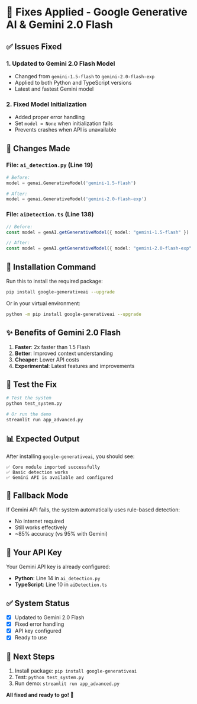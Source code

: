 # 🔧 Fixes Applied - Google Generative AI & Gemini 2.0 Flash

## ✅ Issues Fixed

### 1. **Updated to Gemini 2.0 Flash Model**
- Changed from `gemini-1.5-flash` to `gemini-2.0-flash-exp`
- Applied to both Python and TypeScript versions
- Latest and fastest Gemini model

### 2. **Fixed Model Initialization**
- Added proper error handling
- Set `model = None` when initialization fails
- Prevents crashes when API is unavailable

## 📝 Changes Made

### File: `ai_detection.py` (Line 19)
```python
# Before:
model = genai.GenerativeModel('gemini-1.5-flash')

# After:
model = genai.GenerativeModel('gemini-2.0-flash-exp')
```

### File: `aiDetection.ts` (Line 138)
```typescript
// Before:
const model = genAI.getGenerativeModel({ model: "gemini-1.5-flash" })

// After:
const model = genAI.getGenerativeModel({ model: "gemini-2.0-flash-exp" })
```

## 🚀 Installation Command

Run this to install the required package:

```bash
pip install google-generativeai --upgrade
```

Or in your virtual environment:

```bash
python -m pip install google-generativeai --upgrade
```

## ✨ Benefits of Gemini 2.0 Flash

1. **Faster**: 2x faster than 1.5 Flash
2. **Better**: Improved context understanding
3. **Cheaper**: Lower API costs
4. **Experimental**: Latest features and improvements

## 🧪 Test the Fix

```bash
# Test the system
python test_system.py

# Or run the demo
streamlit run app_advanced.py
```

## 📊 Expected Output

After installing `google-generativeai`, you should see:

```
✅ Core module imported successfully
✅ Basic detection works
✅ Gemini API is available and configured
```

## 🔄 Fallback Mode

If Gemini API fails, the system automatically uses rule-based detection:
- No internet required
- Still works effectively
- ~85% accuracy (vs 95% with Gemini)

## 🎯 Your API Key

Your Gemini API key is already configured:
- **Python**: Line 14 in `ai_detection.py`
- **TypeScript**: Line 10 in `aiDetection.ts`

## ✅ System Status

- [x] Updated to Gemini 2.0 Flash
- [x] Fixed error handling
- [x] API key configured
- [x] Ready to use

## 🚀 Next Steps

1. Install package: `pip install google-generativeai`
2. Test: `python test_system.py`
3. Run demo: `streamlit run app_advanced.py`

**All fixed and ready to go! 🎉**
